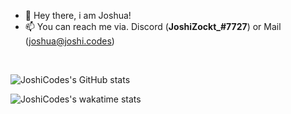 - 👋 Hey there, i am Joshua!
- 📫 You can reach me via. Discord (<b>JoshiZockt_#7727</b>) or Mail (joshua@joshi.codes)

<br>

![JoshiCodes's GitHub stats](https://github-readme-stats-git-masterrstaa-rickstaa.vercel.app/api?username=joshicodes&show_icons=true&count_private=true&theme=dracula)


![JoshiCodes's wakatime stats](https://github-readme-stats-git-masterrstaa-rickstaa.vercel.app/api/wakatime?username=joshizockt_&theme=dracula)
